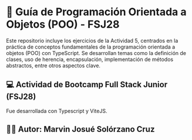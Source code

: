 # 📘 Guía de Programación Orientada a Objetos (POO) - FSJ28

Este repositorio incluye los ejercicios de la Actividad 5, centrados en la práctica de conceptos fundamentales de la programación orientada a objetos (POO) con TypeScript. Se desarrollan temas como la definición de clases, uso de herencia, encapsulación, implementación de métodos abstractos, entre otros aspectos clave.

## 💻 Actividad de Bootcamp Full Stack Junior (FSJ28)

Fue desarrollada con Typescript y ViteJS.

## 👨‍💻 Autor: Marvin Josué Solórzano Cruz
